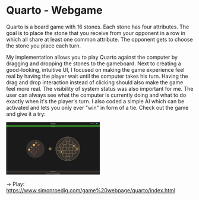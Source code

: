 # Quarto - Webgame

Quarto is a board game with 16 stones. Each stone has four attributes. The goal is to place the stone that you receive from your opponent in a row in which all share at least one common attribute. The opponent gets to choose the stone you place each turn.

My implementation allows you to play Quarto against the computer by dragging and dropping the stones to the gameboard. Next to creating a good-looking, intuitive UI, I focused on making the game experience feel real by having the player wait until the computer takes his turn. Having the drag and drop interaction instead of clicking should also make the game feel more real. The visibility of system status was also important for me. The user can always see what the computer is currently doing and what to do exactly when it's the player's turn. I also coded a simple AI which can be activated and lets you only ever "win" in form of a tie.
Check out the game and give it a try:

<img src="snapshot.png" alt="Game Snapshot" width="50%" height="50%">

-> Play: https://www.simonroedig.com/game%20webpage/quarto/index.html
